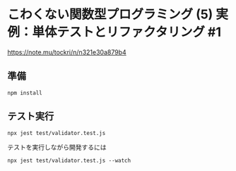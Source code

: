 # こわくない関数型プログラミング (5) 実例：単体テストとリファクタリング #1
https://note.mu/tockri/n/n321e30a879b4

## 準備
```
npm install
```

## テスト実行
```
npx jest test/validator.test.js
```
テストを実行しながら開発するには
```
npx jest test/validator.test.js --watch
```